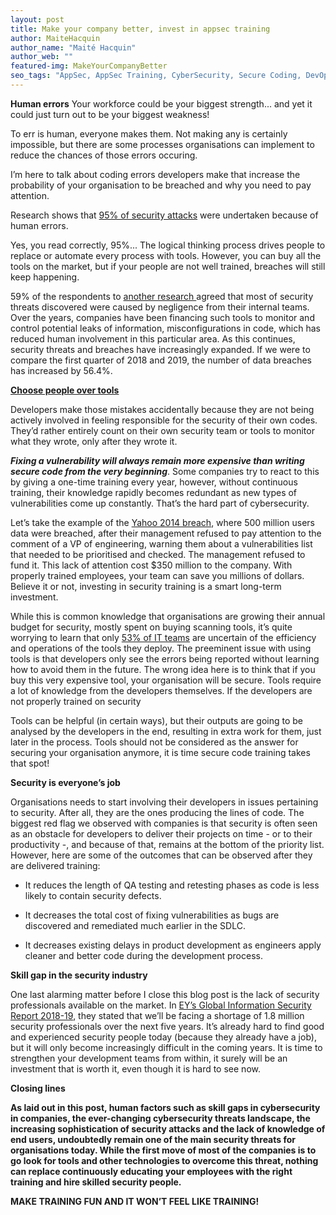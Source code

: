 ```yaml
---
layout: post
title: Make your company better, invest in appsec training
author: MaiteHacquin
author_name: "Maité Hacquin"
author_web: ""
featured-img: MakeYourCompanyBetter
seo_tags: "AppSec, AppSec Training, CyberSecurity, Secure Coding, DevOps, DevSecOps, Secure Code"
---
```


**Human errors**
Your workforce could be your biggest strength... and yet it could just turn out to be your biggest weakness! 


To err is human, everyone makes them. Not making any is certainly impossible, but there are some processes organisations can implement to reduce the chances of those errors occuring.

I’m here to talk about coding errors developers make that increase the probability of your organisation to be breached and why you need to pay attention.


Research shows that [95% of security attacks](https://securityintelligence.com/the-role-of-human-error-in-successful-security-attacks/) were undertaken because of human errors. 

Yes, you read correctly, 95%... The logical thinking process drives people to replace or automate every process with tools. However, you can buy all the tools on the market, but if your people are not well trained, breaches will still keep happening.

59% of the respondents to [another research ](https://securityintelligence.com/the-role-of-human-error-in-successful-security-attacks/)agreed that most of security threats discovered were caused by negligence from their internal teams. Over the years, companies have been financing such tools to monitor and control potential leaks of information, misconfigurations in code, which has reduced human involvement in this particular area. As this continues, security threats and breaches have increasingly expanded. If we were to compare the first quarter of 2018 and 2019, the number of data breaches has increased by 56.4%.

**[Choose people over tools](http://dev2ops.org/2010/02/people-over-process-over-tools/)**

Developers make those mistakes accidentally because they are not being actively involved in feeling responsible for the security of their own codes. They’d rather entirely count on their own security team or tools to monitor what they wrote, only after they wrote it. 

**_Fixing a vulnerability will always remain more expensive than writing secure code from the very beginning_**. Some companies try to react to this by giving a one-time training every year, however, without continuous training, their knowledge rapidly becomes redundant as new types of vulnerabilities come up constantly. That’s the hard part of cybersecurity. 

Let’s take the example of the [Yahoo 2014 breach](https://www.telegraph.co.uk/technology/2017/03/02/yahoo-punishes-ceo-marissa-mayer-hacks-cost-firm-350-million/), where 500 million users data were breached, after their management refused to pay attention to the comment of a VP of engineering, warning them about a vulnerabilities list that needed to be prioritised and checked. The management refused to fund it. This lack of attention cost $350 million to the company. With properly trained employees, your team can save you millions of dollars. Believe it or not, investing in security training is a smart long-term investment.

While this is common knowledge that organisations are growing their annual budget for security, mostly spent on buying scanning tools, it’s quite worrying to learn that only [53% of IT teams](https://www.techrepublic.com/article/12-reasons-why-data-breaches-still-happen/) are uncertain of the efficiency and operations of the tools they deploy. The preeminent issue with using tools is that developers only see the errors being reported without learning how to avoid them in the future. The wrong idea here is to think that if you buy this very expensive tool, your organisation will be secure. Tools require a lot of knowledge from the developers themselves. If the developers are not properly trained on security 

Tools can be helpful (in certain ways), but their outputs are going to be analysed by the developers in the end, resulting in extra work for them, just later in the process. Tools should not be considered as the answer for securing your organisation anymore, it is time secure code training takes that spot! 

**Security is everyone’s job**

Organisations needs to start involving their developers in issues pertaining to security. After all, they are the ones producing the lines of code. The biggest red flag we observed with companies is that security is often seen as an obstacle for developers to deliver their projects on time - or to their productivity -, and because of that, remains at the bottom of the priority list. However, here are some of the outcomes that can be observed after they are delivered training:

* It reduces the length of QA testing and retesting phases as code is less likely to contain security defects.

* It decreases the total cost of fixing vulnerabilities as bugs are discovered and remediated much earlier in the SDLC. 

* It decreases existing delays in product development as engineers apply cleaner and better code during the development process. 

**Skill gap in the security industry**

One last alarming matter before I close this blog post is the lack of security professionals available on the market. In [EY’s Global Information Security Report 2018-19](https://www.ey.com/Publication/vwLUAssets/ey-global-information-security-survey-2018-19/$FILE/ey-global-information-security-survey-2018-19.pdf), they stated that we’ll be facing a shortage of 1.8 million security professionals over the next five years. It’s already hard to find good and experienced security people today (because they already have a job), but it will only become increasingly difficult in the coming years. It is time to strengthen your development teams from within, it surely will be an investment that is worth it, even though it is hard to see now.

**Closing lines**

**As laid out in this post, human factors such as skill gaps in cybersecurity in companies, the ever-changing cybersecurity threats landscape, the increasing sophistication of security attacks and the lack of knowledge of end users, undoubtedly remain one of the main security threats for organisations today. While the first move of most of the companies is to go look for tools and other technologies to overcome this threat, nothing can replace continuously educating your employees with the right training and hire skilled security people.**


**MAKE TRAINING FUN AND IT WON’T FEEL LIKE TRAINING!**
